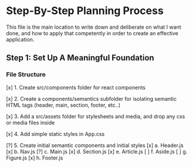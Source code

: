# Step-By-Step Planning Process

This file is the main location to write down and deliberate on what I want done, and how to apply that competently in order to create an effective application.

## Step 1: Set Up A Meaningful Foundation  

### File Structure

[x] 1. Create src/components folder for react components

[x] 2. Create a components/semantics subfolder for isolating semantic HTML tags (header, main, section, footer, etc..)

[x] 3. Add a src/assets folder for stylesheets and media, and drop any css or media files inside

[x] 4. Add simple static styles in App.css

[?] 5. Create initial semantic components and initial styles
[x]     a. Header.js
[x]     b. Nav.js
[?]     c. Main.js
[x]     d. Section.js
[x]     e. Article.js
[ ]     f. Aside.js
[ ]     g. Figure.js
[x]     h. Footer.js